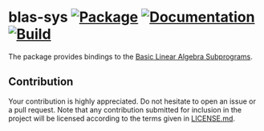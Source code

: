 # blas-sys [![Package][package-img]][package-url] [![Documentation][documentation-img]][documentation-url] [![Build][build-img]][build-url]

The package provides bindings to the [Basic Linear Algebra Subprograms][blas].

## Contribution

Your contribution is highly appreciated. Do not hesitate to open an issue or a
pull request. Note that any contribution submitted for inclusion in the project
will be licensed according to the terms given in [LICENSE.md](LICENSE.md).

[blas]: https://en.wikipedia.org/wiki/Basic_Linear_Algebra_Subprograms

[build-img]: https://travis-ci.org/stainless-steel/blas-sys.svg?branch=master
[build-url]: https://travis-ci.org/stainless-steel/blas-sys
[documentation-img]: https://docs.rs/blas-sys/badge.svg
[documentation-url]: https://docs.rs/blas-sys
[package-img]: https://img.shields.io/crates/v/blas-sys.svg
[package-url]: https://crates.io/crates/blas-sys
